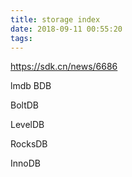 ```yaml
---
title: storage index
date: 2018-09-11 00:55:20
tags:
---
```


https://sdk.cn/news/6686

lmdb BDB

BoltDB

LevelDB

RocksDB

InnoDB